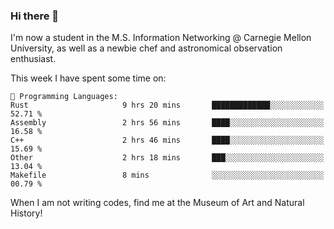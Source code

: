 ### Hi there 👋

I'm now a student in the M.S. Information Networking @ Carnegie Mellon University, as well as a newbie chef and astronomical observation enthusiast. 



<!--START_SECTION:waka-->
This week I have spent some time on: 

```text
💬 Programming Languages: 
Rust                     9 hrs 20 mins       █████████████░░░░░░░░░░░░   52.71 % 
Assembly                 2 hrs 56 mins       ████░░░░░░░░░░░░░░░░░░░░░   16.58 % 
C++                      2 hrs 46 mins       ████░░░░░░░░░░░░░░░░░░░░░   15.69 % 
Other                    2 hrs 18 mins       ███░░░░░░░░░░░░░░░░░░░░░░   13.04 % 
Makefile                 8 mins              ░░░░░░░░░░░░░░░░░░░░░░░░░   00.79 % 
```


<!--END_SECTION:waka-->

When I am not writing codes, find me at the Museum of Art and Natural History!
